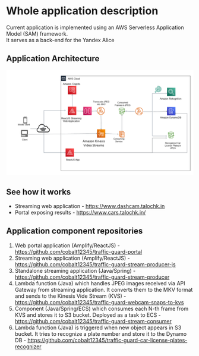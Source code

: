# Whole application description
Current application is implemented using an AWS Serverless Application Model (SAM) framework.<br/>
It serves as a back-end for the Yandex Alice 
## Application Architecture

![Traffic Guard Design](https://github.com/cobalt12345/traffic-guard-stream-producer/blob/d161fcbd2567cb9e1941576d7489ac7ecc13a9a5/src/main/resources/Traffic%20Guard%20Architecture.png)

## See how it works
<ul>
    <li>Streaming web application - <a href="https://www.dashcam.talochk.in/">https://www.dashcam.talochk.in</a></li>
    <li>Portal exposing results - <a href="https://www.cars.talochk.in/">https://www.cars.talochk.in/</a></li>
</ul>

## Application component repositories
<ol>
    <li>Web portal application (Amplify/ReactJS) - <a href="https://github.com/cobalt12345/traffic-guard-portal">https://github.com/cobalt12345/traffic-guard-portal</a></li>
    <li>Streaming web application (Amplify/ReactJS) - <a href="https://github.com/cobalt12345/traffic-guard-stream-producer-js">https://github.com/cobalt12345/traffic-guard-stream-producer-js</a></li>
    <li>Standalone streaming application (Java/Spring) - <a href="https://github.com/cobalt12345/traffic-guard-stream-producer">https://github.com/cobalt12345/traffic-guard-stream-producer</a> </li>
    <li>Lambda function (Java) which handles JPEG images received via API Gateway from streaming application. It converts them to the MKV format and sends to the Kinesis Vide Stream (KVS) - <a href="https://github.com/cobalt12345/traffic-guard-webcam-snaps-to-kvs">https://github.com/cobalt12345/traffic-guard-webcam-snaps-to-kvs</a></li>
    <li>Component (Java/Spring/ECS) which consumes each N-th frame from KVS and stores it to S3 bucket. Deployed as a task to ECS - <a href="https://github.com/cobalt12345/traffic-guard-stream-consumer">https://github.com/cobalt12345/traffic-guard-stream-consumer</a></li>
    <li>Lambda function (Java) is triggered when new object appears in S3 bucket. It tries to recognize a plate number and store it to the Dynamo DB - <a href="https://github.com/cobalt12345/traffic-guard-car-license-plates-recognizer">https://github.com/cobalt12345/traffic-guard-car-license-plates-recognizer</a></li>
</ol>
